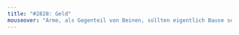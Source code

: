 ```yaml
---
title: "#2828: Geld"
mouseover: "Arme, als Gegenteil von Beinen, sollten eigentlich Bause sein. Oder Beine dann eben Reiche."
---
```


